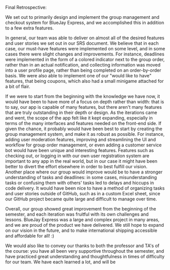 Final Retrospective: 

We set out to primarily design and implement the group management and checkout system for BlueJay Express, and we accomplished this in addition to a few extra features.

In general, our team was able to deliver on almost all of the desired features and user stories we set out in our SRS document. 
We believe that in each case, our must-have features were implemented on some level, and in some cases there were slight changes and improvements. For instance,
deadlines were implemented in the form of a colored indicator next to the group order, rather than in an actual notification, and collecting information
was moved into a user profile page, rather than being completed on an order-by-order basis.
We were also able to implement one of our "would like to have" features, that being coupons, which also had a small minigame attached for a bit of flair. 



If we were to start from the beginning with the knowledge we have now, it would have been to have more of a focus on depth rather than width: that is to say, our app is capable of many features, but there aren't many features that are truly outstanding in their depth or design. As the iterations came and went, the scope of the app felt like it kept expanding, especially in terms of the many interfaces and features needed on the front-end side. If given the chance, it probably would have been best to start by creating the group management system, and make it as robust as possible. For instance, adding user moderation features, improving and streamlining the UI and workflow for group order management, or even adding a customer service bot would have been unique and interesting features. Features such as checking out, or logging in with our own user registration system are important to any app in the real world, but in our case it might have been better to divert the effort elsewhere in order to best fulfill our vision. 
Another place where our group would improve would be to have a stronger understanding of tasks and deadlines: in some cases, misunderstanding tasks or confusing them with others' tasks led to delays and hiccups in code delivery. It would have been nice to have a method of organizing tasks and user stories outside of GitHub, such as in a custom Excel sheet, since our GitHub project became quite large and difficult to manage over time. 

Overall, our group showed great improvement from the beginning of the semester, and each iteration was fruitful with its own challenges and lessons. BlueJay Express was a large and complex project in many areas, and we are proud of the product we have delivered. We still hope to expand on our vision in the future, and to make international shipping accessible and affordable for all! :) 

We would also like to convey our thanks to both the professor and TA's of the course: you have all been very supportive throughout the semester, and have practiced great understanding and thoughtfulness in times of difficulty for our team. We have each learned a lot, and will be 
